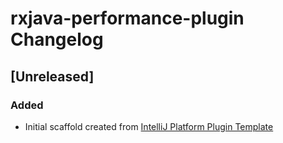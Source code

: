 <!-- Keep a Changelog guide -> https://keepachangelog.com -->

# rxjava-performance-plugin Changelog

## [Unreleased]

### Added

- Initial scaffold created from [IntelliJ Platform Plugin Template](https://github.com/JetBrains/intellij-platform-plugin-template)
